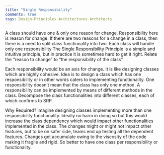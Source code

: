 ```yaml
---
title: "Single Responsibility"
comments: true
tags: Design-Principles Architectures Architects
---
```


A class should have one & only one reason for change. Responsibility here is reason for change. If there are two reasons for a change in a class, then there is a need to split class functionality into two. Each class will handle only one responsibility
The Single Responsibility Principle is a simple and intuitive principle, but in practice it is sometimes hard to get it right.
Relate the “reason to change” to “the responsibility of the class”.

Each responsibility would be an axis for change.
It is like designing classes which are highly cohesive.
Idea is to design a class which has one responsibility or in other words caters to implementing functionality.
One responsibility doesn’t mean that the class has only one method. A responsibility can be implemented by means of different methods in the class.
Decompose the class functionalities into different classes, each of which confirms to SRP.


Why Required?
Imagine designing classes implementing more than one responsibility functionality. Ideally no harm in doing so but this would increase the class dependency which would impact other functionalities implemented in the class. The changes might or might not impact other features, but to be on safer side, teams end up testing all the dependent features. Changes get accumulate owing to the viscosity of the code making it fragile and rigid. So better to have one class per responsibility or functionality.
